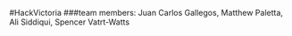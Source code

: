 #HackVictoria
###team members: Juan Carlos Gallegos, Matthew Paletta, Ali Siddiqui, Spencer Vatrt-Watts
